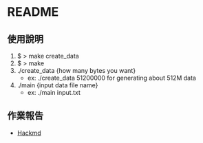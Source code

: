 # README

## 使用說明

1. $ > make create_data
2. $ > make 
3. ./create_data {how many bytes you want}
   - ex: ./create_data 51200000 for generating about 512M data
4. ./main {input data file name}
   - ex: ./main input.txt

## 作業報告
- [Hackmd](https://hackmd.io/@jonec76/os-hw1)
